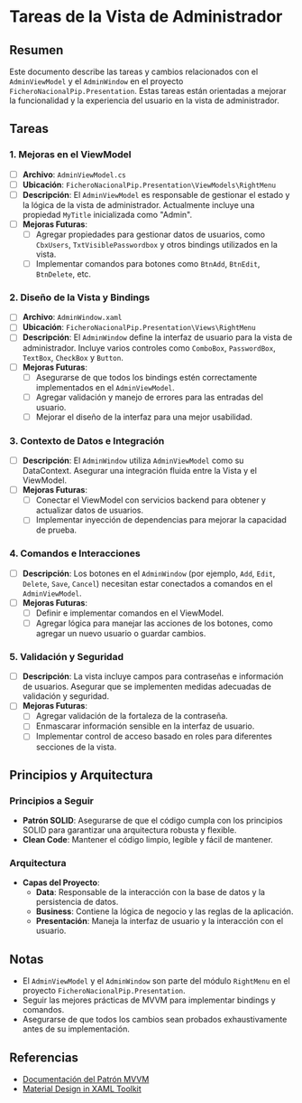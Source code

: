 # Tareas de la Vista de Administrador

## Resumen
Este documento describe las tareas y cambios relacionados con el `AdminViewModel` y el `AdminWindow` en el proyecto `FicheroNacionalPip.Presentation`. Estas tareas están orientadas a mejorar la funcionalidad y la experiencia del usuario en la vista de administrador.

## Tareas

### 1. Mejoras en el ViewModel
- [ ] **Archivo**: `AdminViewModel.cs`
- [ ] **Ubicación**: `FicheroNacionalPip.Presentation\ViewModels\RightMenu`
- [ ] **Descripción**: El `AdminViewModel` es responsable de gestionar el estado y la lógica de la vista de administrador. Actualmente incluye una propiedad `MyTitle` inicializada como "Admin".
- [ ] **Mejoras Futuras**:
  - [ ] Agregar propiedades para gestionar datos de usuarios, como `CbxUsers`, `TxtVisiblePasswordbox` y otros bindings utilizados en la vista.
  - [ ] Implementar comandos para botones como `BtnAdd`, `BtnEdit`, `BtnDelete`, etc.

### 2. Diseño de la Vista y Bindings
- [ ] **Archivo**: `AdminWindow.xaml`
- [ ] **Ubicación**: `FicheroNacionalPip.Presentation\Views\RightMenu`
- [ ] **Descripción**: El `AdminWindow` define la interfaz de usuario para la vista de administrador. Incluye varios controles como `ComboBox`, `PasswordBox`, `TextBox`, `CheckBox` y `Button`.
- [ ] **Mejoras Futuras**:
  - [ ] Asegurarse de que todos los bindings estén correctamente implementados en el `AdminViewModel`.
  - [ ] Agregar validación y manejo de errores para las entradas del usuario.
  - [ ] Mejorar el diseño de la interfaz para una mejor usabilidad.

### 3. Contexto de Datos e Integración
- [ ] **Descripción**: El `AdminWindow` utiliza `AdminViewModel` como su DataContext. Asegurar una integración fluida entre la Vista y el ViewModel.
- [ ] **Mejoras Futuras**:
  - [ ] Conectar el ViewModel con servicios backend para obtener y actualizar datos de usuarios.
  - [ ] Implementar inyección de dependencias para mejorar la capacidad de prueba.

### 4. Comandos e Interacciones
- [ ] **Descripción**: Los botones en el `AdminWindow` (por ejemplo, `Add`, `Edit`, `Delete`, `Save`, `Cancel`) necesitan estar conectados a comandos en el `AdminViewModel`.
- [ ] **Mejoras Futuras**:
  - [ ] Definir e implementar comandos en el ViewModel.
  - [ ] Agregar lógica para manejar las acciones de los botones, como agregar un nuevo usuario o guardar cambios.

### 5. Validación y Seguridad
- [ ] **Descripción**: La vista incluye campos para contraseñas e información de usuarios. Asegurar que se implementen medidas adecuadas de validación y seguridad.
- [ ] **Mejoras Futuras**:
  - [ ] Agregar validación de la fortaleza de la contraseña.
  - [ ] Enmascarar información sensible en la interfaz de usuario.
  - [ ] Implementar control de acceso basado en roles para diferentes secciones de la vista.

## Principios y Arquitectura

### Principios a Seguir
- **Patrón SOLID**: Asegurarse de que el código cumpla con los principios SOLID para garantizar una arquitectura robusta y flexible.
- **Clean Code**: Mantener el código limpio, legible y fácil de mantener.

### Arquitectura
- **Capas del Proyecto**:
  - **Data**: Responsable de la interacción con la base de datos y la persistencia de datos.
  - **Business**: Contiene la lógica de negocio y las reglas de la aplicación.
  - **Presentación**: Maneja la interfaz de usuario y la interacción con el usuario.

## Notas
- El `AdminViewModel` y el `AdminWindow` son parte del módulo `RightMenu` en el proyecto `FicheroNacionalPip.Presentation`.
- Seguir las mejores prácticas de MVVM para implementar bindings y comandos.
- Asegurarse de que todos los cambios sean probados exhaustivamente antes de su implementación.

## Referencias
- [Documentación del Patrón MVVM](https://learn.microsoft.com/en-us/dotnet/desktop/wpf/data/mvvm-overview?view=netframeworkdesktop-4.8)
- [Material Design in XAML Toolkit](https://github.com/MaterialDesignInXAML/MaterialDesignInXamlToolkit)
